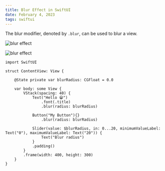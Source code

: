```yaml
---
title: Blur Effect in SwiftUI
date: February 4, 2023
tags: swiftui
---
```


The blur modifier, denoted by `.blur`, can be used to blur a view.

<p><img src="../images/blur-effect1.png" style="max-width:400px;" alt="blur effect"></p>
<p><img src="../images/blur-effect2.png" style="max-width:400px;" alt="blur effect"></p>

``` { .swift .pre1000 }
import SwiftUI

struct ContentView: View {

    @State private var blurRadius: CGFloat = 0.0

    var body: some View {
        VStack(spacing: 40) {
            Text("Hello 😁")
                .font(.title)
                .blur(radius: blurRadius)

            Button("My Button"){}
                .blur(radius: blurRadius)

            Slider(value: $blurRadius, in: 0...20, minimumValueLabel: Text("0"), maximumValueLabel: Text("20")) {
                Text("Blur radius")
            }
            .padding()
        }
        .frame(width: 400, height: 300)
    }
}
```
